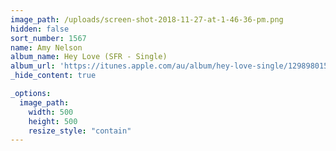 ```yaml
---
image_path: /uploads/screen-shot-2018-11-27-at-1-46-36-pm.png
hidden: false
sort_number: 1567
name: Amy Nelson
album_name: Hey Love (SFR - Single)
album_url: 'https://itunes.apple.com/au/album/hey-love-single/1298980158'
_hide_content: true

_options:
  image_path:
    width: 500
    height: 500
    resize_style: "contain"
---
```


